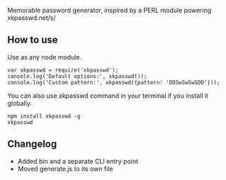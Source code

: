 Memorable password generator, inspired by a PERL module powering xkpasswd.net/s/


## How to use

Use as any node module.

```
var xkpasswd = require('xkpasswd');
console.log('Default options:', xkpasswd());
console.log('Custom pattern:', xkpasswd({pattern: 'DDSwSwSwSDD'}));
```

You can also use xkpasswd command in your terminal if you install it globally.

```
npm install xkpasswd -g
xkpasswd
```


## Changelog

* Added bin and a separate CLI entry point
* Moved generate.js to its own file
